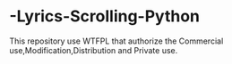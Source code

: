 # -Lyrics-Scrolling-Python
This repository use WTFPL that authorize the Commercial use,Modification,Distribution and Private use.
